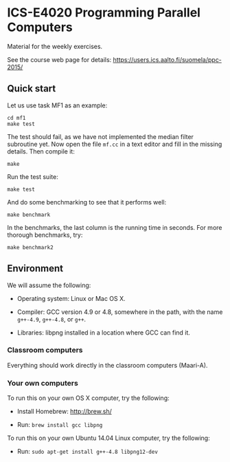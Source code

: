 ICS-E4020 Programming Parallel Computers
========================================

Material for the weekly exercises.

See the course web page for details:
https://users.ics.aalto.fi/suomela/ppc-2015/


Quick start
-----------

Let us use task MF1 as an example:

    cd mf1
    make test

The test should fail, as we have not implemented the median filter
subroutine yet. Now open the file `mf.cc` in a text editor and
fill in the missing details. Then compile it:

    make

Run the test suite:

    make test

And do some benchmarking to see that it performs well:

    make benchmark

In the benchmarks, the last column is the running time in seconds.
For more thorough benchmarks, try:

    make benchmark2


Environment
-----------

We will assume the following:

 - Operating system: Linux or Mac OS X.

 - Compiler: GCC version 4.9 or 4.8, somewhere in the path,
   with the name `g++-4.9`, `g++-4.8`, or `g++`.

 - Libraries: libpng installed in a location where GCC can find it.


### Classroom computers

Everything should work directly in the classroom computers (Maari-A).


### Your own computers

To run this on your own OS X computer, try the following:

 - Install Homebrew: http://brew.sh/

 - Run: `brew install gcc libpng`

To run this on your own Ubuntu 14.04 Linux computer, try the
following:

 - Run: `sudo apt-get install g++-4.8 libpng12-dev`
